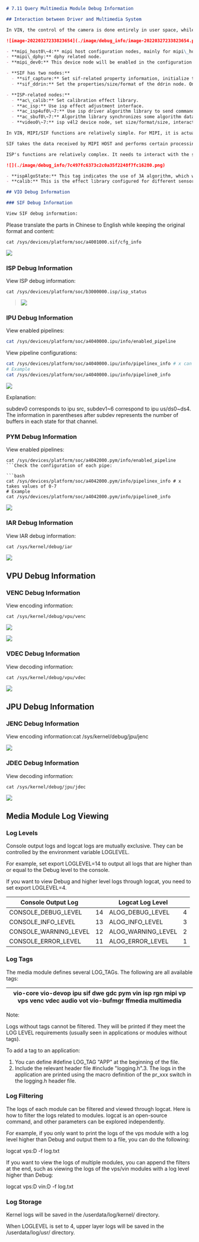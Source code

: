 ```markdown
# 7.11 Query Multimedia Module Debug Information

## Interaction between Driver and Multimedia System

In VIN, the control of the camera is done entirely in user space, while the control of mipi/ISP is done in the driver. By passing the user-space related configurations to the driver, the driver sets up the hardware. The relevant device nodes are as follows:

![image-20220327233823654](./image/debug_info/image-20220327233823654.png)

- **mipi_host0\~4:** mipi host configuration nodes, mainly for mipi\_host initialization.
- **mipi\_dphy:** dphy related node.
- **mipi_dev0:** This device node will be enabled in the configuration to enable mipi\_dev output.

- **SIF has two nodes:**
  - **sif_capture:** Set sif-related property information, initialize the sif module, and dump images from the sif module.
  - **sif_ddrin:** Set the properties/size/format of the ddrin node. Only used in sif-offline-isp scenario, responsible for reading memory data to isp.

- **ISP-related nodes:**
  - **ac\_calib:** Set calibration effect library.
  - **ac_isp:** Use isp effect adjustment interface.
  - **ac_isp4uf0\~7:** Use isp driver algorithm library to send commands.
  - **ac_sbuf0\~7:** Algorithm library synchronizes some algorithm data with isp driver through this device node.
  - **video0\~7:** isp v4l2 device node, set size/format/size, interact with the device through memory mapping.

In VIN, MIPI/SIF functions are relatively simple. For MIPI, it is actually several nodes abstracted from the hardware for user configuration parameters, so as to set the MIPI HOST to the corresponding state and be able to accept MIPI data input from the sensor.

SIF takes the data received by MIPI HOST and performs certain processing, such as saving different sensor data to different ddr addresses.

ISP's functions are relatively complex. It needs to interact with the sensor, load the corresponding algorithm library and effect library. In the configuration code:

![](./image/debug_info/7c497fc6373c2c0a35f2248f7fc16280.png)

- **ispAlgoState:** This tag indicates the use of 3A algorithm, which will use the algorithm in the lib_algo.so library.
- **calib:** This is the effect library configured for different sensors, used to adjust sensor effects.

## VIO Debug Information

### SIF Debug Information

View SIF debug information:
```
Please translate the parts in Chinese to English while keeping the original format and content:

```
cat /sys/devices/platform/soc/a4001000.sif/cfg_info
```

![](./image/debug_info/354af0a4710e0c5a631ab6a96bf932c6.png)

### ISP Debug Information

View ISP debug information:

```
cat /sys/devices/platform/soc/b3000000.isp/isp_status
```

>   ![](./image/debug_info/a6cabe90c204d0510e417106b32b3622.png)

### IPU Debug Information

View enabled pipelines:

```bash
cat /sys/devices/platform/soc/a4040000.ipu/info/enabled_pipeline
```

View pipeline configurations:

```bash
cat /sys/devices/platform/soc/a4040000.ipu/info/pipelinex_info # x can be 0-7
# Example
cat /sys/devices/platform/soc/a4040000.ipu/info/pipeline0_info
```

![](./image/debug_info/5c314a3ac1028e4de8293548efb65704.png)

Explanation:

subdev0 corresponds to ipu src, subdev1~6 correspond to ipu us/ds0~ds4. The information in parentheses after subdev represents the number of buffers in each state for that channel.

### PYM Debug Information

View enabled pipelines:

```
cat /sys/devices/platform/soc/a4042000.pym/info/enabled_pipeline
```Check the configuration of each pipe: 

```bash
cat /sys/devices/platform/soc/a4042000.pym/info/pipelinex_info # x takes values of 0-7
# Example
cat /sys/devices/platform/soc/a4042000.pym/info/pipeline0_info
```

![](./image/debug_info/81aec6c1b63287146ec1a11be9780b71.png)

### IAR Debug Information

View IAR debug information:

```
cat /sys/kernel/debug/iar
```

![](./image/debug_info/c437b118301b57610a49246d39de9213.png)

## VPU Debug Information

### VENC Debug Information

View encoding information:

```
cat /sys/kernel/debug/vpu/venc
```

![](./image/debug_info/01ef41acb92787b58fe84a0a5241b7dc.png)

![](./image/debug_info/c5df92bf5f46a0575c1f049867871ffe.png)

### VDEC Debug Information

View decoding information:

```
cat /sys/kernel/debug/vpu/vdec
```

![](./image/debug_info/7f297a9c2dfd3b25a308f898b97f89c2.png)

## JPU Debug Information

### JENC Debug Information

View encoding information:cat /sys/kernel/debug/jpu/jenc

![](./image/debug_info/1944f201c81a20991a2623a464ac749c.png)

### JDEC Debug Information

View decoding information:

```
cat /sys/kernel/debug/jpu/jdec
```

![](./image/debug_info/64fdce46047c2462decae977fd2d2288.png)

## Media Module Log Viewing

### Log Levels

Console output logs and logcat logs are mutually exclusive. They can be controlled by the environment variable LOGLEVEL.

For example, set export LOGLEVEL=14 to output all logs that are higher than or equal to the Debug level to the console.

If you want to view Debug and higher level logs through logcat, you need to set export LOGLEVEL=4.

| Console Output Log | | Logcat Log Level | |
| --------------------- | ---- | ------------------ | ---- |
| CONSOLE_DEBUG_LEVEL   | 14   | ALOG_DEBUG_LEVEL   | 4    |
| CONSOLE_INFO_LEVEL    | 13   | ALOG_INFO_LEVEL    | 3    |
| CONSOLE_WARNING_LEVEL | 12   | ALOG_WARNING_LEVEL | 2    |
| CONSOLE_ERROR_LEVEL   | 11   | ALOG_ERROR_LEVEL   | 1    |

### Log Tags

The media module defines several LOG_TAGs. The following are all available tags:

| vio-core vio-devop ipu sif dwe gdc pym vin isp rgn mipi vp vps venc vdec audio vot vio-bufmgr ffmedia multimedia |
|------------------------------------------------------------------------------------------------------------------|

Note:

Logs without tags cannot be filtered. They will be printed if they meet the LOG LEVEL requirements (usually seen in applications or modules without tags).

To add a tag to an application:

1. You can define \#define LOG_TAG "APP" at the beginning of the file.
2. Include the relevant header file \#include "logging.h".3. The logs in the application are printed using the macro definition of the pr_xxx switch in the logging.h header file.

### Log Filtering

The logs of each module can be filtered and viewed through logcat. Here is how to filter the logs related to modules. logcat is an open-source command, and other parameters can be explored independently.

For example, if you only want to print the logs of the vps module with a log level higher than Debug and output them to a file, you can do the following:

logcat vps:D -f log.txt

If you want to view the logs of multiple modules, you can append the filters at the end, such as viewing the logs of the vps/vin modules with a log level higher than Debug:

logcat vps:D vin:D -f log.txt

### Log Storage

Kernel logs will be saved in the /userdata/log/kernel/ directory.

When LOGLEVEL is set to 4, upper layer logs will be saved in the /userdata/log/usr/ directory.